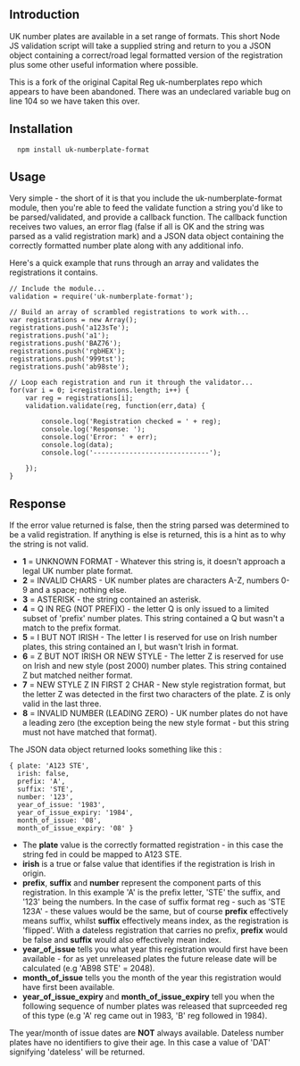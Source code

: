 ## Introduction

UK number plates are available in a set range of formats. This short Node JS validation script will take a supplied string and return to you a JSON object containing a correct/road legal formatted version of the registration plus some other useful information where possible.

This is a fork of the original Capital Reg uk-numberplates repo which appears to have been abandoned. There was an undeclared variable bug on line 104 so we have taken this over.

## Installation

```                                                       
  npm install uk-numberplate-format
```

## Usage

Very simple - the short of it is that you include the uk-numberplate-format module, then you're able to feed the validate function a string you'd like to be parsed/validated, and provide a callback function. The callback function receives two values, an error flag (false if all is OK and the string was parsed as a valid registration mark) and a JSON data object containing the correctly formatted number plate along with any additional info.

Here's a quick example that runs through an array and validates the registrations it contains.

```
// Include the module...
validation = require('uk-numberplate-format');

// Build an array of scrambled registrations to work with...
var registrations = new Array();
registrations.push('a123sTe');
registrations.push('a1');
registrations.push('BAZ76');
registrations.push('rgbHEX');
registrations.push('999tst');
registrations.push('ab98ste');

// Loop each registration and run it through the validator...
for(var i = 0; i<registrations.length; i++) {
	var reg = registrations[i];
	validation.validate(reg, function(err,data) {

		console.log('Registration checked = ' + reg);
		console.log('Response: ');
		console.log('Error: ' + err);
		console.log(data);
		console.log('-----------------------------');

	});
}
```

## Response

If the error value returned is false, then the string parsed was determined to be a valid registration. If anything is else is returned, this is a hint as to why the string is not valid.

 * **1** = UNKNOWN FORMAT - Whatever this string is, it doesn't approach a legal UK number plate format.
 * **2** = INVALID CHARS - UK number plates are characters A-Z, numbers 0-9 and a space; nothing else.
 * **3** = ASTERISK - the string contained an asterisk.
 * **4** = Q IN REG (NOT PREFIX) - the letter Q is only issued to a limited subset of 'prefix' number plates. This string contained a Q but wasn't a match to the prefix format.
 * **5** = I BUT NOT IRISH - The letter I is reserved for use on Irish number plates, this string contained an I, but wasn't Irish in format.
 * **6** = Z BUT NOT IRISH OR NEW STYLE - The letter Z is reserved for use on Irish and new style (post 2000) number plates. This string contained Z but matched neither format.
 * **7** = NEW STYLE Z IN FIRST 2 CHAR - New style registration format, but the letter Z was detected in the first two characters of the plate. Z is only valid in the last three.
 * **8** = INVALID NUMBER (LEADING ZERO) - UK number plates do not have a leading zero (the exception being the new style format - but this string must not have matched that format).

The JSON data object returned looks something like this :

```
{ plate: 'A123 STE',
  irish: false,
  prefix: 'A',
  suffix: 'STE',
  number: '123',
  year_of_issue: '1983',
  year_of_issue_expiry: '1984',
  month_of_issue: '08',
  month_of_issue_expiry: '08' }
```

 * The **plate** value is the correctly formatted registration - in this case the string fed in could be mapped to A123 STE.
 * **irish** is a true or false value that identifies if the registration is Irish in origin.
 * **prefix**, **suffix** and **number** represent the component parts of this registration. In this example 'A' is the prefix letter, 'STE' the suffix, and '123' being the numbers. In the case of suffix format reg - such as 'STE 123A' - these values would be the same, but of course **prefix** effectively means suffix, whilst **suffix** effectively means index, as the registration is 'flipped'. With a dateless registration that carries no prefix, **prefix** would be false and **suffix** would also effectively mean index.
 * **year_of_issue** tells you what year this registration would first have been available - for as yet unreleased plates the future release date will be calculated (e.g 'AB98 STE' = 2048).
 * **month_of_issue** tells you the month of the year this registration would have first been available.
 * **year_of_issue_expiry** and **month_of_issue_expiry** tell you when the following sequence of number plates was released that suprceeded reg of this type (e.g 'A' reg came out in 1983, 'B' reg followed in 1984).

The year/month of issue dates are **NOT** always available. Dateless number plates have no identifiers to give their age. In this case a value of 'DAT' signifying 'dateless' will be returned.
